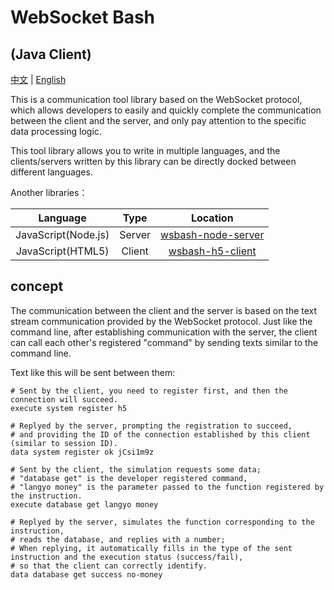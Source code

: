 # WebSocket Bash

## (Java Client)

[中文](README.md) | [English](README_eng.md)

This is a communication tool library based on the WebSocket protocol, which allows developers to easily and quickly complete the communication between the client and the server, and only pay attention to the specific data processing logic.

This tool library allows you to write in multiple languages, and the clients/servers written by this library can be directly docked between different languages.

Another libraries：

|      Language       |  Type  |                           Location                           |
| :-----------------: | :----: | :----------------------------------------------------------: |
| JavaScript(Node.js) | Server | [wsbash-node-server](https://github.com/mcbbs-developer/wsbash-node-server) |
|  JavaScript(HTML5)  | Client | [wsbash-h5-client](https://github.com/mcbbs-developer/wsbash-h5-client) |

## concept

The communication between the client and the server is based on the text stream communication provided by the WebSocket protocol. Just like the command line, after establishing communication with the server, the client can call each other's registered "command" by sending texts similar to the command line.

Text like this will be sent between them:

```shell
# Sent by the client, you need to register first, and then the connection will succeed.
execute system register h5

# Replyed by the server, prompting the registration to succeed,
# and providing the ID of the connection established by this client (similar to session ID).
data system register ok jCsi1m9z

# Sent by the client, the simulation requests some data;
# "database get" is the developer registered command,
# "langyo money" is the parameter passed to the function registered by the instruction.
execute database get langyo money

# Replyed by the server, simulates the function corresponding to the instruction,
# reads the database, and replies with a number;
# When replying, it automatically fills in the type of the sent instruction and the execution status (success/fail),
# so that the client can correctly identify.
data database get success no-money
```
